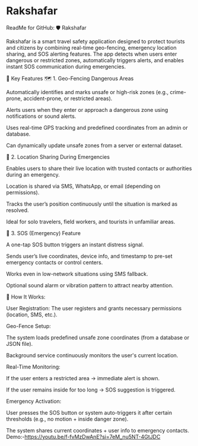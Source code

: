 # Rakshafar
ReadMe for GitHub:
🛡 Rakshafar

Rakshafar is a smart travel safety application designed to protect tourists and citizens by combining real-time geo-fencing, emergency location sharing, and SOS alerting features.
The app detects when users enter dangerous or restricted zones, automatically triggers alerts, and enables instant SOS communication during emergencies.

🚀 Key Features
🗺 1. Geo-Fencing Dangerous Areas

Automatically identifies and marks unsafe or high-risk zones (e.g., crime-prone, accident-prone, or restricted areas).

Alerts users when they enter or approach a dangerous zone using notifications or sound alerts.

Uses real-time GPS tracking and predefined coordinates from an admin or database.

Can dynamically update unsafe zones from a server or external dataset.

📍 2. Location Sharing During Emergencies

Enables users to share their live location with trusted contacts or authorities during an emergency.

Location is shared via SMS, WhatsApp, or email (depending on permissions).

Tracks the user’s position continuously until the situation is marked as resolved.

Ideal for solo travelers, field workers, and tourists in unfamiliar areas.

🚨 3. SOS (Emergency) Feature

A one-tap SOS button triggers an instant distress signal.

Sends user’s live coordinates, device info, and timestamp to pre-set emergency contacts or control centers.

Works even in low-network situations using SMS fallback.

Optional sound alarm or vibration pattern to attract nearby attention.

🧠 How It Works:

User Registration:
The user registers and grants necessary permissions (location, SMS, etc.).

Geo-Fence Setup:

The system loads predefined unsafe zone coordinates (from a database or JSON file).

Background service continuously monitors the user's current location.

Real-Time Monitoring:

If the user enters a restricted area → immediate alert is shown.

If the user remains inside for too long → SOS suggestion is triggered.

Emergency Activation:

User presses the SOS button or system auto-triggers it after certain thresholds (e.g., no motion + inside danger zone).

The system shares current coordinates + user info to emergency contacts.
Demo:-https://youtu.be/f-fvMzDwAnE?si=7eM_nu5NT-4GtJDC
